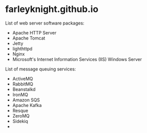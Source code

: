 # farleyknight.github.io

List of web server software packages:

* Apache HTTP Server
* Apache Tomcat
* Jetty
* lighthttpd
* Nginx
* Microsoft's Internet Information Services (IIS) Windows Server

List of message queuing services:

* ActiveMQ
* RabbitMQ
* Beanstalkd
* IronMQ
* Amazon SQS
* Apache Kafka
* Resque
* ZeroMQ
* Sidekiq
* 

